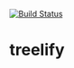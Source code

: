 [![Build Status](https://travis-ci.org/mschaeffner/treelify.svg?branch=master)](https://travis-ci.org/mschaeffner/treelify)

# treelify
